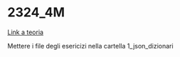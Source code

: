 # 2324_4M

[Link a teoria](https://github.com/angelogalantiscuola/IT)

Mettere i file degli esericizi nella cartella 1_json_dizionari
